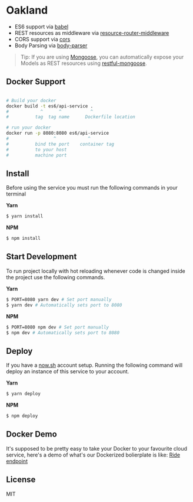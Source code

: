 Oakland
==================================

- ES6 support via [babel](https://babeljs.io)
- REST resources as middleware via [resource-router-middleware](https://github.com/developit/resource-router-middleware)
- CORS support via [cors](https://github.com/troygoode/node-cors)
- Body Parsing via [body-parser](https://github.com/expressjs/body-parser)

> Tip: If you are using [Mongoose](https://github.com/Automattic/mongoose), you can automatically expose your Models as REST resources using [restful-mongoose](https://git.io/restful-mongoose).

Docker Support
------
```sh

# Build your docker
docker build -t es6/api-service .
#            ^      ^           ^
#          tag  tag name      Dockerfile location

# run your docker
docker run -p 8080:8080 es6/api-service
#                 ^            ^
#          bind the port    container tag
#          to your host
#          machine port   

```

Install
-------------------------
Before using the service you must run the following commands in your terminal

**Yarn**
```sh
$ yarn install
```
**NPM**
```sh
$ npm install
```

Start Development
-------------------------
To run project locally with hot reloading whenever code is changed inside the project use the following commands.

**Yarn**
```sh
$ PORT=8080 yarn dev # Set port manually
$ yarn dev # Automatically sets port to 8080
```
**NPM**
```sh
$ PORT=8080 npm dev # Set port manually
$ npm dev # Automatically sets port to 8080
```

Deploy
-------------------------
If you have a [now.sh](https://now.sh) account setup. Running the following command will deploy an instance of this service to your account.

**Yarn**
```sh
$ yarn deploy
```
**NPM**
```sh
$ npm deploy
```


Docker Demo
-------------------------
It's supposed to be pretty easy to take your Docker to your favourite cloud service, here's a demo of what's our Dockerized bolierplate is like: [Ride endpoint](https://rydeboard-dev.now.sh/api/rides)

License
-------

MIT
